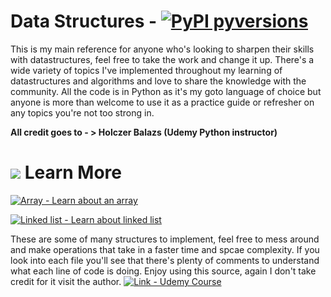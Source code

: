 # Data Structures - [![PyPI pyversions](https://img.shields.io/pypi/pyversions/ansicolortags.svg)](https://pypi.python.org/pypi/ansicolortags/)
This is my main reference for anyone who's looking to sharpen their skills with datastructures, feel free to take the work and 
change it up. There's a wide variety of topics I've implemented throughout my learning of datastructures and algorithms and love to
share the knowledge with the community. All the code is in Python as it's my goto language of choice but anyone is more than welcome
to use it as a practice guide or refresher on any topics you're not too strong in.

**All credit goes to - > Holczer Balazs (Udemy Python instructor)**


# <img src="https://img.icons8.com/external-those-icons-lineal-color-those-icons/24/000000/external-brain-medical-healthcare-those-icons-lineal-color-those-icons.png"/> Learn More

[![Array - Learn about an array](https://img.shields.io/badge/Array-Learn_about_an_array-0099e5?style=for-the-badge)](https://https://github.com/EdrisaJobe/DataStructures/tree/main/Arrays)

[![Linked list - Learn about linked list](https://img.shields.io/badge/Linked_list-Learn_about_linked_list-0ABF53?style=for-the-badge)](https://github.com/EdrisaJobe/DataStructures/tree/main/LinkedLists)


These are some of many structures to implement, feel free to mess around and make operations that take in a faster time and spcae complexity. 
If you look into each file you'll see that there's plenty of comments to understand what each line of code is doing. Enjoy using this source, again I don't take 
credit for it visit the author. [![Link - Udemy Course](https://img.shields.io/badge/Link-Udemy_Course-0099e5)](https://www.udemy.com/course/algorithms-and-data-structures-in-python/)
